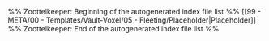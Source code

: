 %% Zoottelkeeper: Beginning of the autogenerated index file list  %%
 [[99 - META/00 - Templates/Vault-Voxel/05 - Fleeting/Placeholder|Placeholder]]
%% Zoottelkeeper: End of the autogenerated index file list  %%
